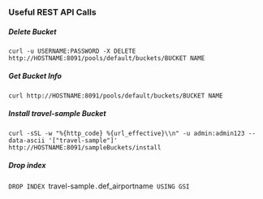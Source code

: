 ### Useful REST API Calls

##### Delete Bucket
`curl -u USERNAME:PASSWORD -X DELETE http://HOSTNAME:8091/pools/default/buckets/BUCKET NAME`

##### Get Bucket Info
`curl http://HOSTNAME:8091/pools/default/buckets/BUCKET NAME`

##### Install travel-sample Bucket
`curl -sSL -w "%{http_code} %{url_effective}\\n" -u admin:admin123 --data-ascii '["travel-sample"]' http://HOSTNAME:8091/sampleBuckets/install`

##### Drop index
`DROP INDEX `travel-sample`.`def_airportname` USING GSI`
